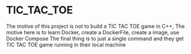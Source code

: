 # TIC_TAC_TOE

The motive of this project is not to build a TIC TAC TOE game in C++, 
The motive here is to learn Docker, create a DockerFile, create a image, use Docker Compose
The final thing is to just a single command and they get TIC TAC TOE game running in their local machine
